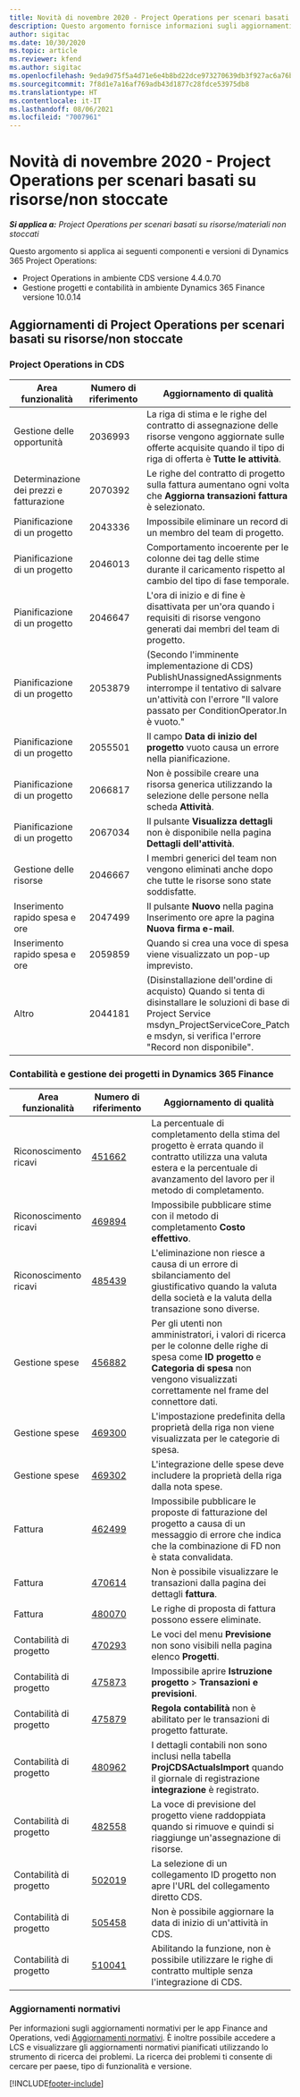 ```yaml
---
title: Novità di novembre 2020 - Project Operations per scenari basati su risorse/non stoccate
description: Questo argomento fornisce informazioni sugli aggiornamenti di qualità disponibili nella versione di novembre 2020 di Project Operations per scenari basati su risorse/non stoccate.
author: sigitac
ms.date: 10/30/2020
ms.topic: article
ms.reviewer: kfend
ms.author: sigitac
ms.openlocfilehash: 9eda9d75f5a4d71e6e4b8bd22dce973270639db3f927ac6a76be5b3c4303fc31
ms.sourcegitcommit: 7f8d1e7a16af769adb43d1877c28fdce53975db8
ms.translationtype: HT
ms.contentlocale: it-IT
ms.lasthandoff: 08/06/2021
ms.locfileid: "7007961"
---
```

# <a name="whats-new-november-2020---project-operations-for-resourcenon-stocked-based-scenarios"></a>Novità di novembre 2020 - Project Operations per scenari basati su risorse/non stoccate

_**Si applica a:** Project Operations per scenari basati su risorse/materiali non stoccati_

Questo argomento si applica ai seguenti componenti e versioni di Dynamics 365 Project Operations:

- Project Operations in ambiente CDS versione 4.4.0.70
- Gestione progetti e contabilità in ambiente Dynamics 365 Finance versione 10.0.14

## <a name="updates-to-project-operations-for-resource-non-stocked-based-scenarios"></a>Aggiornamenti di Project Operations per scenari basati su risorse/non stoccate

### <a name="project-operations-on-cds"></a>Project Operations in CDS

| Area funzionalità                 | Numero di riferimento | Aggiornamento di qualità                                                                                                                                                                    |
|------------------------------|------------------|-----------------------------------------------------------------------------------------------------------------------------------------------------------------------------------|
|   Gestione delle opportunità       | 2036993          | La riga di stima e le righe del contratto di assegnazione delle risorse vengono aggiornate sulle offerte acquisite quando il tipo di riga di offerta è **Tutte le attività**.                                                 |
| Determinazione dei prezzi e fatturazione          | 2070392          | Le righe del contratto di progetto sulla fattura aumentano ogni volta che **Aggiorna transazioni fattura** è selezionato.                                                                         |
| Pianificazione di un progetto             | 2043336          | Impossibile eliminare un record di un membro del team di progetto.                                                                                                                                  |
| Pianificazione di un progetto             | 2046013          | Comportamento incoerente per le colonne dei tag delle stime durante il caricamento rispetto al cambio del tipo di fase temporale.                                                                                   |
| Pianificazione di un progetto             | 2046647          | L'ora di inizio e di fine è disattivata per un'ora quando i requisiti di risorse vengono generati dai membri del team di progetto.                                                                      |
| Pianificazione di un progetto             | 2053879          | (Secondo l'imminente implementazione di CDS) PublishUnassignedAssignments interrompe il tentativo di salvare un'attività con l'errore "Il valore passato per ConditionOperator.In è vuoto."                       |
| Pianificazione di un progetto             | 2055501          | Il campo **Data di inizio del progetto** vuoto causa un errore nella pianificazione.                                                                                                      |
| Pianificazione di un progetto             | 2066817          | Non è possibile creare una risorsa generica utilizzando la selezione delle persone nella scheda **Attività**.                                                                                                   |
| Pianificazione di un progetto             | 2067034          | Il pulsante **Visualizza dettagli** non è disponibile nella pagina **Dettagli dell'attività**.                                                                                                       |
| Gestione delle risorse          | 2046667          | I membri generici del team non vengono eliminati anche dopo che tutte le risorse sono state soddisfatte.                                                                                                    |
| Inserimento rapido spesa e ore | 2047499          | Il pulsante **Nuovo** nella pagina Inserimento ore apre la pagina **Nuova firma e-mail**.                                                                                               |
| Inserimento rapido spesa e ore | 2059859          | Quando si crea una voce di spesa viene visualizzato un pop-up imprevisto.                                                                                                                         |
| Altro                        | 2044181          | (Disinstallazione dell'ordine di acquisto) Quando si tenta di disinstallare le soluzioni di base di Project Service msdyn_ProjectServiceCore_Patch e msdyn, si verifica l'errore "Record non disponibile".  |

### <a name="project-management-and-accounting-in-dynamics-365-finance"></a>Contabilità e gestione dei progetti in Dynamics 365 Finance

| Area funzionalità        | Numero di riferimento | Aggiornamento di qualità                                                                                                                                                            |
|---------------------|------------------|---------------------------------------------------------------------------------------------------------------------------------------------------------------------------|
| Riconoscimento ricavi | [451662](https://fix.lcs.dynamics.com/Issue/Details/?bugId=451662)           | La percentuale di completamento della stima del progetto è errata quando il contratto utilizza una valuta estera e la percentuale di avanzamento del lavoro per il metodo di completamento.                     |
| Riconoscimento ricavi | [469894](https://fix.lcs.dynamics.com/Issue/Details/?bugId=469894)           | Impossibile pubblicare stime con il metodo di completamento **Costo effettivo**.                                                                                                    |
| Riconoscimento ricavi | [485439](https://fix.lcs.dynamics.com/Issue/Details/?bugId=485439)           | L'eliminazione non riesce a causa di un errore di sbilanciamento del giustificativo quando la valuta della società e la valuta della transazione sono diverse.                                              |
| Gestione spese  | [456882](https://fix.lcs.dynamics.com/Issue/Details/?bugId=456822)           | Per gli utenti non amministratori, i valori di ricerca per le colonne delle righe di spesa come **ID progetto** e **Categoria di spesa** non vengono visualizzati correttamente nel frame del connettore dati. |
| Gestione spese  | [469300](https://fix.lcs.dynamics.com/Issue/Details/?bugId=469300)           | L'impostazione predefinita della proprietà della riga non viene visualizzata per le categorie di spesa.                                                                                                         |
| Gestione spese  | [469302](https://fix.lcs.dynamics.com/Issue/Details/?bugId=469302)           | L'integrazione delle spese deve includere la proprietà della riga dalla nota spese.                                                                                             |
| Fattura           | [462499](https://fix.lcs.dynamics.com/Issue/Details/?bugId=462499)           | Impossibile pubblicare le proposte di fatturazione del progetto a causa di un messaggio di errore che indica che la combinazione di FD non è stata convalidata.                                                    |
| Fattura           | [470614](https://fix.lcs.dynamics.com/Issue/Details/?bugId=470614)           | Non è possibile visualizzare le transazioni dalla pagina dei dettagli **fattura**.                                                                                                              |
| Fattura           | [480070](https://fix.lcs.dynamics.com/Issue/Details/?bugId=480070)           | Le righe di proposta di fattura possono essere eliminate.                                                                                                                                  |
| Contabilità di progetto  | [470293](https://fix.lcs.dynamics.com/Issue/Details/?bugId=470293)           | Le voci del menu **Previsione** non sono visibili nella pagina elenco **Progetti**.                                                                                                   |
| Contabilità di progetto  | [475873](https://fix.lcs.dynamics.com/Issue/Details/?bugId=475873)           | Impossibile aprire **Istruzione progetto**   > **Transazioni e previsioni**.                                                                                                       |
| Contabilità di progetto  | [475879](https://fix.lcs.dynamics.com/Issue/Details/?bugId=475879)           | **Regola contabilità** non è abilitato per le transazioni di progetto fatturate.                                                                                                  |
| Contabilità di progetto  | [480962](https://fix.lcs.dynamics.com/Issue/Details/?bugId=480962)           | I dettagli contabili non sono inclusi nella tabella **ProjCDSActualsImport** quando il giornale di registrazione **integrazione** è registrato.                                                  |
| Contabilità di progetto  | [482558](https://fix.lcs.dynamics.com/Issue/Details/?bugId=482558)           | La voce di previsione del progetto viene raddoppiata quando si rimuove e quindi si riaggiunge un'assegnazione di risorse.                                                                            |
| Contabilità di progetto  | [502019](https://fix.lcs.dynamics.com/Issue/Details/?bugId=502019)           | La selezione di un collegamento ID progetto non apre l'URL del collegamento diretto CDS.                                                                                                         |
| Contabilità di progetto  | [505458](https://fix.lcs.dynamics.com/Issue/Details/?bugId=505458)           | Non è possibile aggiornare la data di inizio di un'attività in CDS.                                                                                                                           |
| Contabilità di progetto  | [510041](https://fix.lcs.dynamics.com/Issue/Details/?bugId=510041)           | Abilitando la funzione, non è possibile utilizzare le righe di contratto multiple senza l'integrazione di CDS.                                                                                   |

### <a name="regulatory-updates"></a>Aggiornamenti normativi
Per informazioni sugli aggiornamenti normativi per le app Finance and Operations, vedi [Aggiornamenti normativi](/dynamics365/finance/localizations/regulatory-updates). È inoltre possibile accedere a LCS e visualizzare gli aggiornamenti normativi pianificati utilizzando lo strumento di ricerca dei problemi. La ricerca dei problemi ti consente di cercare per paese, tipo di funzionalità e versione.


[!INCLUDE[footer-include](../includes/footer-banner.md)]